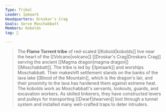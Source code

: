 ```yaml
---
Type: Tribal
Leader: Ipmaark
Headquarters: Droskar's Crag
Goals: Serve Moschabbatt
Members: Kobolds
tag: 👥

---
```


> The **Flame Torrent tribe** of red-scaled [[Kobold|kobolds]] live near the heart of the [[Volcano|volcano]] [[Droskar's Crag|Droskars Crag]] serving the ancient [[Magma dragon|magma dragon]] [[Moschabbatt]]. The tribe is led by [[Ipmaark]] and worships Moschabbatt. Their makeshift settlement stands on the banks of the lava lake [[Blood of the Mountain]], which is the dragon's lair, and their proximity to the lava has hardened them against extreme heat. The kobolds work as Moschabbatt's servants, lookouts, guards, and excavation workers. 
> As skilled tinkerers, they have constructed levers and pulleys for transporting [[Dwarf|dwarven]] loot through a tunnel system and installed many well-crafted traps to deter intruders.







